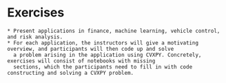 # Exercises

    * Present applications in finance, machine learning, vehicle control, and risk analysis.
    * For each application, the instructors will give a motivating overview, and participants will then code up and solve
      a problem arising in the application using CVXPY. Concretely, exercises will consist of notebooks with missing
      sections, which the participants need to fill in with code constructing and solving a CVXPY problem.